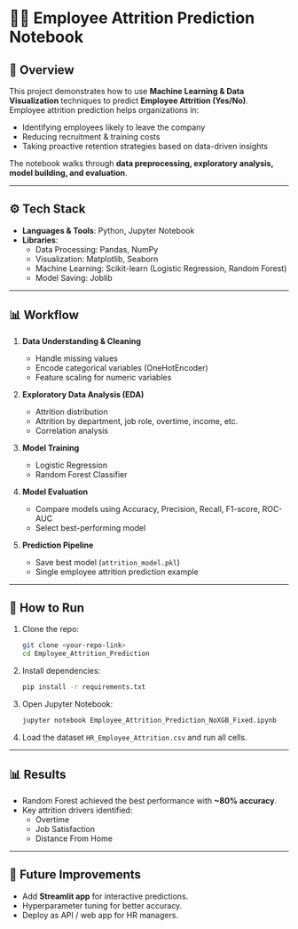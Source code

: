 # 👨‍💼 Employee Attrition Prediction Notebook  

## 📌 Overview  
This project demonstrates how to use **Machine Learning & Data Visualization** techniques to predict **Employee Attrition (Yes/No)**.  
Employee attrition prediction helps organizations in:  
- Identifying employees likely to leave the company  
- Reducing recruitment & training costs  
- Taking proactive retention strategies based on data-driven insights  

The notebook walks through **data preprocessing, exploratory analysis, model building, and evaluation**.  

---  

## ⚙️ Tech Stack  
- **Languages & Tools**: Python, Jupyter Notebook  
- **Libraries**:  
  - Data Processing: Pandas, NumPy  
  - Visualization: Matplotlib, Seaborn  
  - Machine Learning: Scikit-learn (Logistic Regression, Random Forest)  
  - Model Saving: Joblib  

---  

## 📊 Workflow  
1. **Data Understanding & Cleaning**  
   - Handle missing values  
   - Encode categorical variables (OneHotEncoder)  
   - Feature scaling for numeric variables  

2. **Exploratory Data Analysis (EDA)**  
   - Attrition distribution  
   - Attrition by department, job role, overtime, income, etc.  
   - Correlation analysis  

3. **Model Training**  
   - Logistic Regression  
   - Random Forest Classifier  

4. **Model Evaluation**  
   - Compare models using Accuracy, Precision, Recall, F1-score, ROC-AUC  
   - Select best-performing model  

5. **Prediction Pipeline**  
   - Save best model (`attrition_model.pkl`)  
   - Single employee attrition prediction example  

---  

## 🚀 How to Run  
1. Clone the repo:  
   ```bash
   git clone <your-repo-link>
   cd Employee_Attrition_Prediction
   ```  

2. Install dependencies:  
   ```bash
   pip install -r requirements.txt
   ```  

3. Open Jupyter Notebook:  
   ```bash
   jupyter notebook Employee_Attrition_Prediction_NoXGB_Fixed.ipynb
   ```  

4. Load the dataset `HR_Employee_Attrition.csv` and run all cells.  

---  

## 📊 Results  
- Random Forest achieved the best performance with **~80% accuracy**.  
- Key attrition drivers identified:  
  - Overtime  
  - Job Satisfaction  
  - Distance From Home  

---  

## 🔮 Future Improvements  
- Add **Streamlit app** for interactive predictions.  
- Hyperparameter tuning for better accuracy.  
- Deploy as API / web app for HR managers.  
